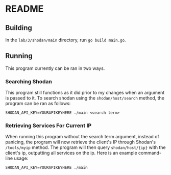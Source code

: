 # README

## Building

In the `lab/3/shodan/main` directory, run `go build main.go`.

## Running

This program currently can be ran in two ways.

### Searching Shodan

This program still functions as it did prior to my changes when an argument is passed to it. To search shodan using the `shodan/host/search` method, the program can be ran as follows:

`SHODAN_API_KEY=YOURAPIKEYHERE ./main <search term>`

### Retrieving Services For Current IP 

When running this program without the search term argument, instead of panicing, the program will now retrieve the client's IP through Shodan's `/tools/myip` method. The program will then query `shodan/host/{ip}` with the client's ip, outputting all services on the ip. Here is an example command-line usage:

`SHODAN_API_KEY=YOURAPIKEYHERE ./main`
